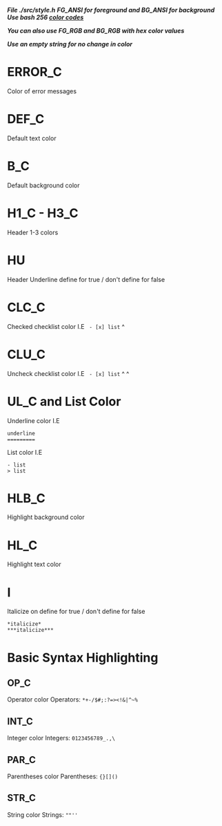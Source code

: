 ***File ./src/style.h***
***FG_ANSI for foreground and BG_ANSI for background***
***Use bash 256 [color codes](https://raw.githubusercontent.com/seedform/color256/master/20160221144140.png)***

***You can also use FG_RGB and BG_RGB with hex color values***

***Use an empty string for no change in color***


# ERROR_C

Color of error messages


# DEF_C

Default text color


# B_C

Default background color


# H1_C - H3_C

Header 1-3 colors


# HU

Header Underline define for true / don't define for false


# CLC_C

Checked checklist color I.E ` - [x] list`
                                 ^

# CLU_C

Uncheck checklist color I.E ` - [x] list`
                                ^ ^

# UL_C and List Color

Underline color I.E
```
underline
=========
```

List color I.E
```
- list
> list
```


# HLB_C

Highlight background color


# HL_C

Highlight text color


# I

Italicize on define for true / don't define for false
```
*italicize*
***italicize***
```


# Basic Syntax Highlighting
## OP_C

Operator color
Operators: `*+-/$#;:?=><!&|^~%`


## INT_C

Integer color
Integers: `0123456789_.,\`

## PAR_C

Parentheses color
Parentheses: `{}[]()`

## STR_C

String color
Strings: `""''`
